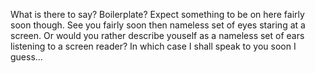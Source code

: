 What is there to say? Boilerplate?
Expect something to be on here fairly soon though.
See you fairly soon then nameless set of eyes staring at a screen.
Or would you rather describe youself as a nameless set of ears listening to a screen reader?
In which case I shall speak to you soon I guess...
